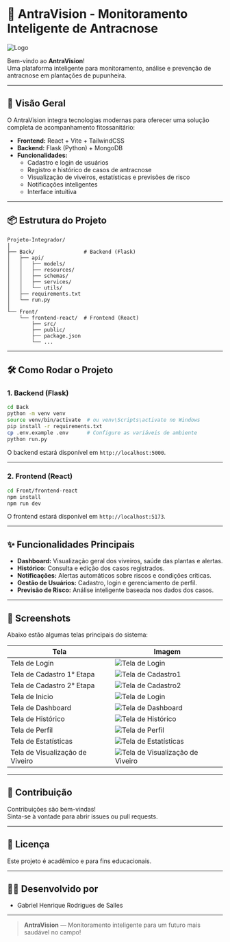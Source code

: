 # 🌱 AntraVision - Monitoramento Inteligente de Antracnose

![Logo](Front/frontend-react/src/assets/new_logo.svg)

Bem-vindo ao **AntraVision**!  
Uma plataforma inteligente para monitoramento, análise e prevenção de antracnose em plantações de pupunheira.

---

## 🚀 Visão Geral

O AntraVision integra tecnologias modernas para oferecer uma solução completa de acompanhamento fitossanitário:

- **Frontend:** React + Vite + TailwindCSS
- **Backend:** Flask (Python) + MongoDB
- **Funcionalidades:**
  - Cadastro e login de usuários
  - Registro e histórico de casos de antracnose
  - Visualização de viveiros, estatísticas e previsões de risco
  - Notificações inteligentes
  - Interface intuitiva

---

## 📦 Estrutura do Projeto

```
Projeto-Integrador/
│
├── Back/                # Backend (Flask)
│   ├── api/
│   │   ├── models/
│   │   ├── resources/
│   │   ├── schemas/
│   │   ├── services/
│   │   └── utils/
│   ├── requirements.txt
│   └── run.py
│
└── Front/
    └── frontend-react/  # Frontend (React)
        ├── src/
        ├── public/
        ├── package.json
        └── ...
```

---

## 🛠️ Como Rodar o Projeto

### 1. Backend (Flask)

```sh
cd Back
python -m venv venv
source venv/bin/activate  # ou venv\Scripts\activate no Windows
pip install -r requirements.txt
cp .env.example .env      # Configure as variáveis de ambiente
python run.py
```

O backend estará disponível em `http://localhost:5000`.

---

### 2. Frontend (React)

```sh
cd Front/frontend-react
npm install
npm run dev
```

O frontend estará disponível em `http://localhost:5173`.

---

## ✨ Funcionalidades Principais

- **Dashboard:** Visualização geral dos viveiros, saúde das plantas e alertas.
- **Histórico:** Consulta e edição dos casos registrados.
- **Notificações:** Alertas automáticos sobre riscos e condições críticas.
- **Gestão de Usuários:** Cadastro, login e gerenciamento de perfil.
- **Previsão de Risco:** Análise inteligente baseada nos dados dos casos.

---

## 📸 Screenshots

Abaixo estão algumas telas principais do sistema:

| Tela                            | Imagem                                                                               |
| ------------------------------- | ------------------------------------------------------------------------------------ |
| Tela de Login                   | ![Tela de Login](Front/frontend-react/src/assets/TeladeLogin.png)                    |
| Tela de Cadastro 1° Etapa       | ![Tela de Cadastro1](Front/frontend-react/src/assets/TeladeCadastro1.png)            |
| Tela de Cadastro 2° Etapa       | ![Tela de Cadastro2](Front/frontend-react/src/assets/TeladeCadastro2.png)            |
| Tela de Inicio                  | ![Tela de Login](Front/frontend-react/src/assets/TelaInicial.png)                    |
| Tela de Dashboard               | ![Tela de Dashboard](Front/frontend-react/src/assets/TeladeDashboard.png)            |
| Tela de Histórico               | ![Tela de Histórico](Front/frontend-react/src/assets/TeladeHistorico.png)            |
| Tela de Perfil                  | ![Tela de Perfil](Front/frontend-react/src/assets/TeladeConfiguracoes.png)           |
| Tela de Estatísticas            | ![Tela de Estatísticas](Front/frontend-react/src/assets/TelaModal.png)               |
| Tela de Visualização de Viveiro | ![Tela de Visualização de Viveiro](Front/frontend-react/src/assets/TelaViveiros.png) |

---

## 🤝 Contribuição

Contribuições são bem-vindas!  
Sinta-se à vontade para abrir issues ou pull requests.

---

## 📝 Licença

Este projeto é acadêmico e para fins educacionais.

---

## 👨‍💻 Desenvolvido por

- Gabriel Henrique Rodrigues de Salles

---

> **AntraVision** — Monitoramento inteligente para um futuro mais saudável no campo!
